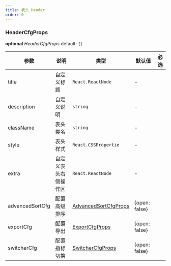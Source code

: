 ```yaml
---
title: 表头 Header 
order: 0
---
```


### HeaderCfgProps

<description> **optional**  _HeaderCfgProps_   default: `{}` </description>

| 参数            | 说明                 | 类型                   | 默认值 | 必选 |
| --------------- | ------------------ | ---------------------- | ------ | ---- |
| title           | 自定义标题           | `React.ReactNode`      | -      |      |
| description     | 自定义说明           | `string`               | -      |      |
| className       | 表头类名             | `string`               | -      |      |
| style           | 表头样式             | `React.CSSPropertie`  | -      |      |
| extra           | 自定义表头右侧操作区   |  `React.ReactNode`         | -       |      |
| advancedSortCfg | 配置高级排序         | [AdvancedSortCfgProps](/zh/docs/api/components/advanced-sort) | {open: false} |      |
| exportCfg       | 配置导出             | [ExportCfgProps](/zh/docs/api/components/export)  | {open: false} |      |
| switcherCfg       | 配置指标切换             | [SwitcherCfgProps](/zh/docs/api/components/switcher#switchercfgprops)  | {open: false} |      |
